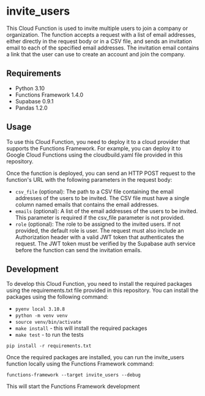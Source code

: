 # invite_users
This Cloud Function is used to invite multiple users to join a company or organization. The function accepts a request with a list of email addresses, either directly in the request body or in a CSV file, and sends an invitation email to each of the specified email addresses. The invitation email contains a link that the user can use to create an account and join the company.

## Requirements
- Python 3.10
- Functions Framework 1.4.0
- Supabase 0.9.1
- Pandas 1.2.0

## Usage
To use this Cloud Function, you need to deploy it to a cloud provider that supports the Functions Framework. For example, you can deploy it to Google Cloud Functions using the cloudbuild.yaml file provided in this repository.

Once the function is deployed, you can send an HTTP POST request to the function's URL with the following parameters in the request body:

- `csv_file` (optional): The path to a CSV file containing the email addresses of the users to be invited. The CSV file must have a single column named emails that contains the email addresses.
- `emails` (optional): A list of the email addresses of the users to be invited. This parameter is required if the csv_file parameter is not provided.
- `role` (optional): The role to be assigned to the invited users. If not provided, the default role is user.
The request must also include an Authorization header with a valid JWT token that authenticates the request. The JWT token must be verified by the Supabase auth service before the function can send the invitation emails.

## Development
To develop this Cloud Function, you need to install the required packages using the requirements.txt file provided in this repository. You can install the packages using the following command:

- `pyenv local 3.10.8`
- `python -m venv venv`
- `source venv/bin/activate`
- `make install` - this will install the required packages
- `make test` - to run the tests

```
pip install -r requirements.txt
```
Once the required packages are installed, you can run the invite_users function locally using the Functions Framework command:

```
functions-framework --target invite_users --debug
```
This will start the Functions Framework development
